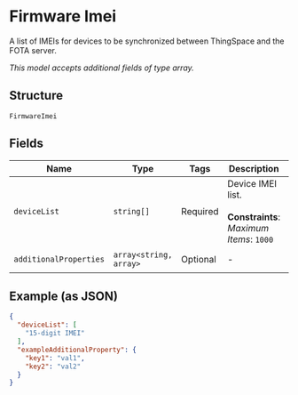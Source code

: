 
# Firmware Imei

A list of IMEIs for devices to be synchronized between ThingSpace and the FOTA server.

*This model accepts additional fields of type array.*

## Structure

`FirmwareImei`

## Fields

| Name | Type | Tags | Description | Getter | Setter |
|  --- | --- | --- | --- | --- | --- |
| `deviceList` | `string[]` | Required | Device IMEI list.<br><br>**Constraints**: *Maximum Items*: `1000` | getDeviceList(): array | setDeviceList(array deviceList): void |
| `additionalProperties` | `array<string, array>` | Optional | - | findAdditionalProperty(string key): array | additionalProperty(string key, array value): void |

## Example (as JSON)

```json
{
  "deviceList": [
    "15-digit IMEI"
  ],
  "exampleAdditionalProperty": {
    "key1": "val1",
    "key2": "val2"
  }
}
```

